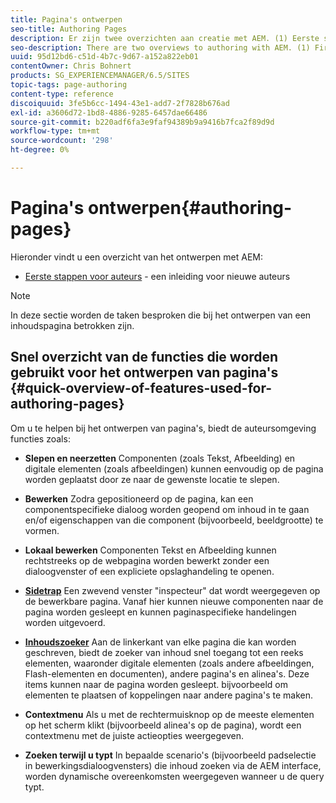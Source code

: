 ```yaml
---
title: Pagina's ontwerpen
seo-title: Authoring Pages
description: Er zijn twee overzichten aan creatie met AEM. (1) Eerste stappen voor auteurs - een inleiding voor nieuwe auteurs, en (2) snelle gids voor het ontwerpen van pagina's - een snelle gids (op hoog niveau) aan de belangrijkste acties.
seo-description: There are two overviews to authoring with AEM. (1) First Steps for Authors - an introduction for new authors, and (2) Quick Guide to Authoring Pages - a quick guide (high-level) to the main actions.
uuid: 95d12bd6-c51d-4b7c-9d67-a152a822eb01
contentOwner: Chris Bohnert
products: SG_EXPERIENCEMANAGER/6.5/SITES
topic-tags: page-authoring
content-type: reference
discoiquuid: 3fe5b6cc-1494-43e1-add7-2f7828b676ad
exl-id: a3606d72-1bd8-4886-9285-6457dae66486
source-git-commit: b220adf6fa3e9faf94389b9a9416b7fca2f89d9d
workflow-type: tm+mt
source-wordcount: '298'
ht-degree: 0%

---
```


# Pagina&#39;s ontwerpen{#authoring-pages}

Hieronder vindt u een overzicht van het ontwerpen met AEM:

* [Eerste stappen voor auteurs](/help/sites-classic-ui-authoring/classic-page-author-first-steps.md) - een inleiding voor nieuwe auteurs

>[!NOTE]
>
>In deze sectie worden de taken besproken die bij het ontwerpen van een inhoudspagina betrokken zijn. <!-- There are many additional features closely related to page authoring, these are covered under [Site and Page Features](/sites-classic-ui-authoring/classic-feature.md). -->

## Snel overzicht van de functies die worden gebruikt voor het ontwerpen van pagina&#39;s {#quick-overview-of-features-used-for-authoring-pages}

Om u te helpen bij het ontwerpen van pagina&#39;s, biedt de auteursomgeving functies zoals:

* **Slepen en neerzetten**
Componenten (zoals Tekst, Afbeelding) en digitale elementen (zoals afbeeldingen) kunnen eenvoudig op de pagina worden geplaatst door ze naar de gewenste locatie te slepen.

* **Bewerken**
Zodra gepositioneerd op de pagina, kan een componentspecifieke dialoog worden geopend om inhoud in te gaan en/of eigenschappen van die component (bijvoorbeeld, beeldgrootte) te vormen.

* **Lokaal bewerken**
Componenten Tekst en Afbeelding kunnen rechtstreeks op de webpagina worden bewerkt zonder een dialoogvenster of een expliciete opslaghandeling te openen.

* **[Sidetrap](/help/sites-classic-ui-authoring/classic-page-author-env-tools.md#sidekickclassicui)**
Een zwevend venster &quot;inspecteur&quot; dat wordt weergegeven op de bewerkbare pagina. Vanaf hier kunnen nieuwe componenten naar de pagina worden gesleept en kunnen paginaspecifieke handelingen worden uitgevoerd.

* **[Inhoudszoeker](/help/sites-classic-ui-authoring/classic-page-author-env-tools.md#thecontentfinderclassicui)**
Aan de linkerkant van elke pagina die kan worden geschreven, biedt de zoeker van inhoud snel toegang tot een reeks elementen, waaronder digitale elementen (zoals andere afbeeldingen, Flash-elementen en documenten), andere pagina&#39;s en alinea&#39;s. Deze items kunnen naar de pagina worden gesleept. bijvoorbeeld om elementen te plaatsen of koppelingen naar andere pagina&#39;s te maken.

* **Contextmenu**
Als u met de rechtermuisknop op de meeste elementen op het scherm klikt (bijvoorbeeld alinea&#39;s op de pagina), wordt een contextmenu met de juiste actieopties weergegeven.

* **Zoeken terwijl u typt**
In bepaalde scenario&#39;s (bijvoorbeeld padselectie in bewerkingsdialoogvensters) die inhoud zoeken via de AEM interface, worden dynamische overeenkomsten weergegeven wanneer u de query typt.
